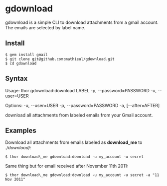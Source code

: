 # gdownload #

gdownload is a simple CLI to download attachments from a gmail account.
The emails are selected by label name.

## Install ##

    $ gem install gmail
    $ git clone git@github.com:mathieul/gdownload.git
    $ cd gdownload

## Syntax ##

Usage:
  thor gdownload:download LABEL -p, --password=PASSWORD -u, --user=USER

Options:
  -u, --user=USER
  -p, --password=PASSWORD
  -a, [--after=AFTER]

download all attachments from labeled emails from your Gmail account.

## Examples ##

Download all attachments from emails labeled as **download\_me** to *./download/*:

    $ thor download\_me gdownload:download -u my_account -u secret

Same thing but for email received after November 11th 2011:

    $ thor download\_me gdownload:download -u my_account -u secret -a "11 Nov 2011"

